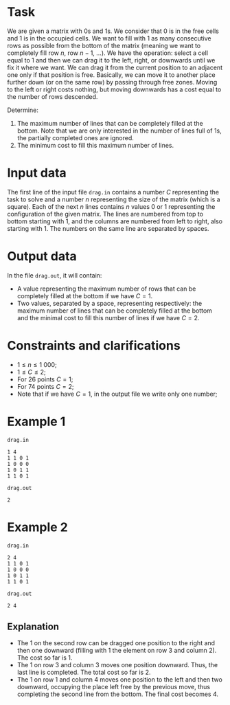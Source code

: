 
# Task

We are given a matrix with $0$s and $1$s. We consider that $0$ is in the free cells and $1$ is in the occupied cells. We want to fill with $1$ as many consecutive rows as possible from the bottom of the matrix (meaning we want to completely fill row $n$, row $n-1$, $\dots$). We have the operation: select a cell equal to $1$ and then we can drag it to the left, right, or downwards until we fix it where we want. We can drag it from the current position to an adjacent one only if that position is free. Basically, we can move it to another place further down (or on the same row) by passing through free zones. Moving to the left or right costs nothing, but moving downwards has a cost equal to the number of rows descended.

Determine:
1. The maximum number of lines that can be completely filled at the bottom. Note that we are only interested in the number of lines full of $1$s, the partially completed ones are ignored.
2. The minimum cost to fill this maximum number of lines.

# Input data

The first line of the input file `drag.in` contains a number $C$ representing the task to solve and a number $n$ representing the size of the matrix (which is a square). 
Each of the next $n$ lines contains $n$ values $0$ or $1$ representing the configuration of the given matrix. The lines are numbered from top to bottom starting with 1, and the columns are numbered from left to right, also starting with 1. The numbers on the same line are separated by spaces.

# Output data

In the file `drag.out`, it will contain:
* A value representing the maximum number of rows that can be completely filled at the bottom if we have $C = 1$.
* Two values, separated by a space, representing respectively: the maximum number of lines that can be completely filled at the bottom and the minimal cost to fill this number of lines if we have $C = 2$.

# Constraints and clarifications

* $1 \leq n \leq 1\ 000$;
* $1 \leq C \leq 2$;
* For $26$ points $C=1$;
* For $74$ points $C=2$;
* Note that if we have $C = 1$, in the output file we write only one number;

# Example 1

`drag.in`
```
1 4
1 1 0 1
1 0 0 0
1 0 1 1
1 1 0 1
```

`drag.out`
```
2
```

# Example 2

`drag.in`
```
2 4
1 1 0 1
1 0 0 0
1 0 1 1
1 1 0 1
```

`drag.out`
```
2 4
```

## Explanation
* The $1$ on the second row can be dragged one position to the right and then one downward (filling with 1 the element on row $3$ and column $2$). The cost so far is $1$.
* The $1$ on row $3$ and column $3$ moves one position downward. Thus, the last line is completed. The total cost so far is $2$.
* The $1$ on row $1$ and column $4$ moves one position to the left and then two downward, occupying the place left free by the previous move, thus completing the second line from the bottom. The final cost becomes $4$.
